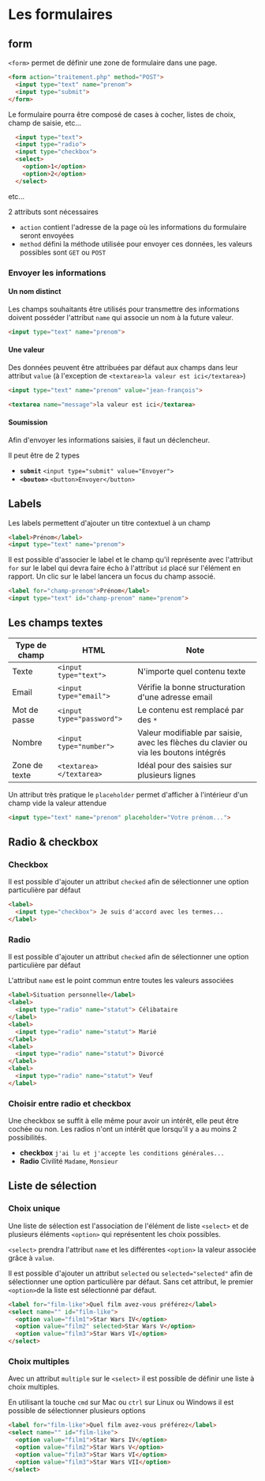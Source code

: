 # Les formulaires

## form

`<form>` permet de définir une zone de formulaire dans une page. 

```html
<form action="traitement.php" method="POST">
  <input type="text" name="prenom">
  <input type="submit">
</form>
```

Le formulaire pourra être composé de cases à cocher, listes de choix, champ de saisie, etc...

```html
  <input type="text">
  <input type="radio">
  <input type="checkbox">
  <select>
  	<option>1</option>
  	<option>2</option>
  </select>
```
etc...

2 attributs sont nécessaires 
- `action` contient l'adresse de la page où les informations du formulaire seront envoyées
- `method` défini la méthode utilisée pour envoyer ces données, les valeurs possibles sont `GET` ou `POST`

### Envoyer les informations

#### Un nom distinct

Les champs souhaitants être utilisés pour transmettre des informations doivent posséder l'attribut `name` qui associe un nom à la future valeur.

```html
<input type="text" name="prenom">
```

#### Une valeur

Des données peuvent être attribuées par défaut aux champs dans leur attribut `value` (à l'exception de `<textarea>la valeur est ici</textarea>`)

```html
<input type="text" name="prenom" value="jean-françois">
```

```html
<textarea name="message">la valeur est ici</textarea>
```

#### Soumission

Afin d'envoyer les informations saisies, il faut un déclencheur.

Il peut être de 2 types

- **`submit`** `<input type="submit" value="Envoyer">`
- **`<bouton>`** `<button>Envoyer</button>`


## Labels

Les labels permettent d'ajouter un titre contextuel à un champ

```html
<label>Prénom</label>
<input type="text" name="prenom">
```

Il est possible d'associer le label et le champ qu'il représente avec l'attribut `for` sur le label qui devra faire écho à l'attribut `id` placé sur l'élément en rapport. Un clic sur le label lancera un focus du champ associé.

```html
<label for="champ-prenom">Prénom</label>
<input type="text" id="champ-prenom" name="prenom">
```

## Les champs textes

|Type de champ|HTML                      | Note                                                                                 |
|-------------|------------------------- | -------------------------------------------------------------------------------------|
|Texte        |`<input type="text">`     | N'importe quel contenu texte                                                         |
|Email        |`<input type="email">`    | Vérifie la bonne structuration d'une adresse email                                   |
|Mot de passe |`<input type="password">` | Le contenu est remplacé par des `*`                                                  |
|Nombre       |`<input type="number">`   | Valeur modifiable par saisie, avec les flèches du clavier ou via les boutons intégrés|
|Zone de texte|`<textarea></textarea>`   | Idéal pour des saisies sur plusieurs lignes                                          |

Un attribut très pratique le `placeholder` permet d'afficher à l'intérieur d'un champ vide la valeur attendue

```html
<input type="text" name="prenom" placeholder="Votre prénom...">
```

## Radio & checkbox

### Checkbox

Il est possible d'ajouter un attribut `checked` afin de sélectionner une option particulière par défaut

```html
<label>
  <input type="checkbox"> Je suis d'accord avec les termes...
</label>
```

### Radio

Il est possible d'ajouter un attribut `checked` afin de sélectionner une option particulière par défaut

L'attribut `name` est le point commun entre toutes les valeurs associées

```html
<label>Situation personnelle</label>
<label>
  <input type="radio" name="statut"> Célibataire
</label>
<label>
  <input type="radio" name="statut"> Marié
</label>
<label>
  <input type="radio" name="statut"> Divorcé
</label>
<label>
  <input type="radio" name="statut"> Veuf
</label>
```

### Choisir entre radio et checkbox

Une checkbox se suffit à elle même pour avoir un intérêt, elle peut être cochée ou non. Les radios n'ont un intérêt que lorsqu'il y a au moins 2 possibilités.

- **checkbox** `j'ai lu et j'accepte les conditions générales...`
- **Radio** Civilité `Madame`, `Monsieur`

## Liste de sélection

### Choix unique
Une liste de sélection est l'association de l'élément de liste `<select>` et de plusieurs éléments `<option>` qui représentent les choix possibles.

`<select>` prendra l'attribut `name` et les différentes `<option>` la valeur associée grâce à `value`.

Il est possible d'ajouter un attribut `selected` ou `selected="selected"` afin de sélectionner une option particulière par défaut. Sans cet attribut, le premier `<option>`de la liste est sélectionné par défaut.

```html
<label for="film-like">Quel film avez-vous préférez</label>
<select name="" id="film-like">
  <option value="film1">Star Wars IV</option>
  <option value="film2" selected>Star Wars V</option>
  <option value="film3">Star Wars VI</option>
</select>
```

### Choix multiples

Avec un attribut `multiple` sur le `<select>` il est possible de définir une liste à choix multiples.

En utilisant la touche `cmd` sur Mac ou `ctrl` sur Linux ou Windows il est possible de sélectionner plusieurs options

```html
<label for="film-like">Quel film avez-vous préférez</label>
<select name="" id="film-like">
  <option value="film1">Star Wars IV</option>
  <option value="film2">Star Wars V</option>
  <option value="film3">Star Wars VI</option>
  <option value="film3">Star Wars VII</option>
</select>
```





